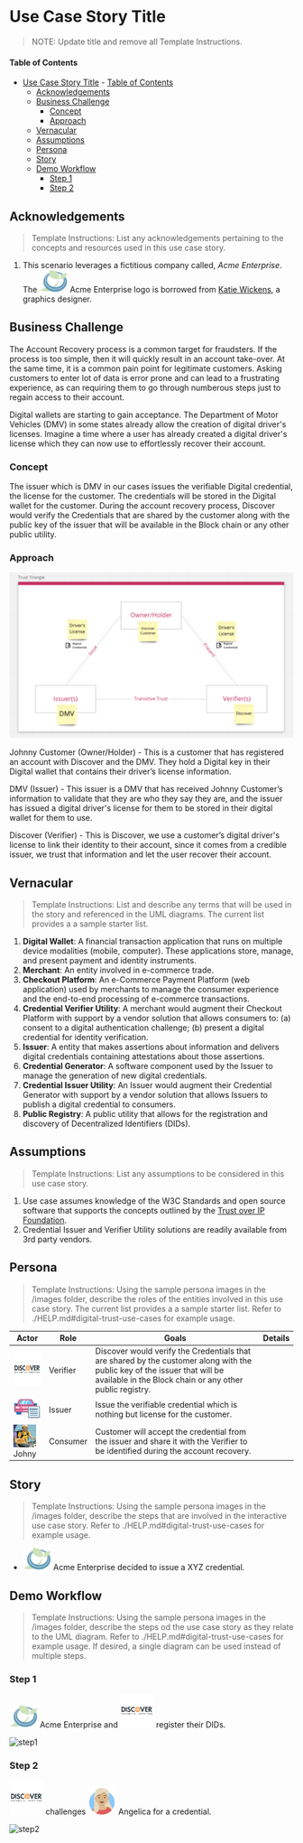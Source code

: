 # Use Case Story Title

>NOTE: Update title and remove all Template Instructions.
 
#### Table of Contents
- [Use Case Story Title](#use-case-story-title) 
      - [Table of Contents](#table-of-contents)
  - [Acknowledgements](#acknowledgements)
  - [Business Challenge](#business-challenge)
    - [Concept](#concept)
    - [Approach](#approach)
  - [Vernacular](#vernacular)
  - [Assumptions](#assumptions)
  - [Persona](#persona)
  - [Story](#story)
  - [Demo Workflow](#demo-workflow)
    - [Step 1](#step-1)
    - [Step 2](#step-2)

 
## Acknowledgements

>Template Instructions: List any acknowledgements pertaining to the concepts and resources used in this use case story.
 
1. This scenario leverages a fictitious company called, _Acme Enterprise_. The <img src="./images/persona/acme-logo.png" width="50" height="40"> Acme Enterprise logo is borrowed from [Katie Wickens](https://steins_kake.artstation.com/projects/ebqgb), a graphics designer.
 
## Business Challenge
The Account Recovery process is a common target for fraudsters. If the process is too simple, then it will quickly result in an account take-over. At the same time, it is a common pain point for legitimate customers. Asking customers to enter lot of data is error prone and can lead to a frustrating experience, as can requiring them to go through numberous steps just to regain access to their account. 

Digital wallets are starting to gain acceptance. The Department of Motor Vehicles (DMV) in some states already allow the creation of digital driver's licenses. Imagine a time where a user has already created a digital driver's license which they can now use to effortlessly recover their account.
 
### Concept
The issuer which is DMV in our cases issues the verifiable Digital credential, the license for the customer. The credentials will be stored in the Digital wallet for the customer. During the account recovery process, Discover would verify the Credentials that are shared by the customer along with the public key of the issuer that will be available in the Block chain or any other public utility. 
 
### Approach
![trust-triangle](./images/misc/triangle.png)

Johnny Customer (Owner/Holder) - This is a customer that has registered an account with Discover and the DMV. They hold a Digital key in their Digital wallet that contains their driver’s license information.

DMV (Issuer) - This issuer is a DMV that has received Johnny Customer’s information to validate that they are who they say they are, and the issuer has issued a digital driver's license for them to be stored in their digital wallet for them to use.

Discover (Verifier) - This is Discover, we use a customer’s digital driver's license to link their identity to their account, since it comes from a credible issuer, we trust that information and let the user recover their account.

 
## Vernacular

>Template Instructions: List and describe any terms that will be used in the story and referenced in the UML diagrams. The current list provides a a sample starter list. 
 
1. **Digital Wallet**: A financial transaction application that runs on multiple device modalities (mobile, computer). These applications store, manage, and present payment and identity instruments.
3. **Merchant**: An entity involved in e-commerce trade.
4. **Checkout Platform**: An e-Commerce Payment Platform (web application) used by merchants to manage the consumer experience and the end-to-end processing of e-commerce transactions.
5. **Credential Verifier Utility**: A merchant would augment their Checkout Platform with support by a vendor solution that allows consumers to: (a) consent to a digital authentication challenge; (b) present a digital credential for identity verification.
6. **Issuer**: A entity that makes assertions about information and delivers digital credentials containing attestations about those assertions.
7. **Credential Generator**: A software component used by the Issuer to manage the generation of new digital credentials.
8. **Credential Issuer Utility**: An Issuer would augment their Credential Generator with support by a vendor solution that allows Issuers to publish a digital credential to consumers.
9. **Public Registry**: A public utility that allows for the registration and discovery of Decentralized Identifiers (DIDs).
 
## Assumptions

>Template Instructions: List any assumptions to be considered in this use case story.
 
1. Use case assumes knowledge of the W3C Standards and open source software that supports the concepts outlined by the [Trust over IP Foundation](https://trustoverip.org/toip-model/).
2. Credential Issuer and Verifier Utility solutions are readily available from 3rd party vendors.
 
## Persona

>Template Instructions: Using the sample persona images in the /images folder, describe the roles of the entities involved in this use case story. The current list provides a a sample starter list. Refer to ./HELP.md#digital-trust-use-cases for example usage.
 
| Actor | Role | Goals | Details |
| --- | --- | --- | --- |
| <img src="./images/persona/discover_logo.png" width="60" height="60"> | Verifier | Discover would verify the Credentials that are shared by the customer along with the public key of the issuer that will be available in the Block chain or any other public registry. |  |
|  <img src="./images/persona/DMV.jpg" width="50" height="40">  | Issuer | Issue the verifiable credential which is nothing but license for the customer. |  |
| <img src="./images/persona/JohnyCustomer.jpg" width="40" height="40"> Johny | Consumer | Customer will accept the credential from the issuer and share it with the Verifier to be identified during the account recovery.  |  |
 
## Story
>Template Instructions: Using the sample persona images in the /images folder, describe the steps that are involved in the interactive use case story. Refer to ./HELP.md#digital-trust-use-cases for example usage.
 
* <img src="./images/persona/acme-logo.png" width="50" height="40"> Acme Enterprise decided to issue a XYZ credential. 
 
## Demo Workflow

>Template Instructions: Using the sample persona images in the /images folder, describe the steps od the use case story as they relate to the UML diagram. Refer to ./HELP.md#digital-trust-use-cases for example usage. If desired, a single diagram can be used instead of multiple steps. 
 
### Step 1
<img src="./images/persona/acme-logo.png" width="50" height="40"> Acme Enterprise and <img src="./images/persona/discover_logo.png" width="60" height="60"> register their DIDs.
 
![step1](./images/uml/step1-diagram.png)
 
### Step 2
 
<img src="./images/persona/discover_logo.png" width="60" height="60"> challenges <img src="./images/persona/Angelica.png" width="50" height="50"> Angelica for a credential.
 
![step2](./images/uml/step2-diagram.png)
 
